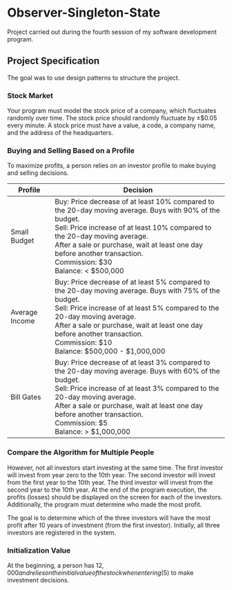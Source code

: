 # Observer-Singleton-State

Project carried out during the fourth session of my software development program.


## Project Specification

The goal was to use design patterns to structure the project.

### Stock Market

Your program must model the stock price of a company, which fluctuates randomly over time. The stock price should randomly fluctuate by ±$0.05 every minute. A stock price must have a value, a code, a company name, and the address of the headquarters.

### Buying and Selling Based on a Profile

To maximize profits, a person relies on an investor profile to make buying and selling decisions.

| Profile            | Decision                                                                                |
| ------------------- | --------------------------------------------------------------------------------------- |
| Small Budget        | Buy: Price decrease of at least 10% compared to the 20-day moving average. Buys with 90% of the budget. <br> Sell: Price increase of at least 10% compared to the 20-day moving average. <br> After a sale or purchase, wait at least one day before another transaction. <br> Commission: $30 <br> Balance: < $500,000 |
| Average Income      | Buy: Price decrease of at least 5% compared to the 20-day moving average. Buys with 75% of the budget. <br> Sell: Price increase of at least 5% compared to the 20-day moving average. <br> After a sale or purchase, wait at least one day before another transaction. <br> Commission: $10 <br> Balance: $500,000 - $1,000,000 |
| Bill Gates          | Buy: Price decrease of at least 3% compared to the 20-day moving average. Buys with 60% of the budget. <br> Sell: Price increase of at least 3% compared to the 20-day moving average. <br> After a sale or purchase, wait at least one day before another transaction. <br> Commission: $5 <br> Balance: > $1,000,000 |

### Compare the Algorithm for Multiple People

However, not all investors start investing at the same time. The first investor will invest from year zero to the 10th year. The second investor will invest from the first year to the 10th year. The third investor will invest from the second year to the 10th year. At the end of the program execution, the profits (losses) should be displayed on the screen for each of the investors. Additionally, the program must determine who made the most profit.

The goal is to determine which of the three investors will have the most profit after 10 years of investment (from the first investor). Initially, all three investors are registered in the system.

### Initialization Value

At the beginning, a person has $12,000 and relies on the initial value of the stock when entering ($5) to make investment decisions.
